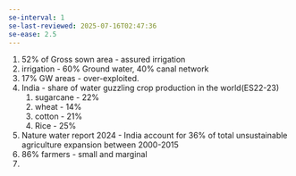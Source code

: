 ```yaml
---
se-interval: 1
se-last-reviewed: 2025-07-16T02:47:36
se-ease: 2.5
---
```

1. 52% of Gross sown area - assured irrigation
2. irrigation - 60% Ground water, 40% canal network
3. 17% GW areas - over-exploited.
4. India -  share of water guzzling crop production in the world(ES22-23)
	1. sugarcane - 22%
	2. wheat - 14%
	3. cotton - 21%
	4. Rice - 25%
5. Nature water report 2024 - India account for 36% of total unsustainable agriculture expansion between 2000-2015
6. 86% farmers - small and marginal
7. 